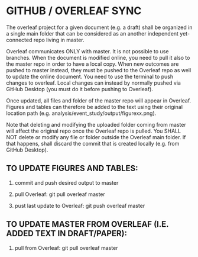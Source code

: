 # GITHUB / OVERLEAF SYNC 

The overleaf project for a given document (e.g. a draft) shall be organized in a single main folder that can be considered as an another independent yet-connected repo living in master.  

Overleaf communicates ONLY with master. It is not possible to use branches. When the document is modified online, you need to pull it also to the master repo in order to have a local copy. When new outcomes are pushed to master instead, they must be pushed to the Overleaf repo as well to update the online document. You need to use the terminal to push changes to overleaf. Local changes can instead by normally pushed via GitHub Desktop (you must do it before pushing to Overleaf). 

Once updated, all files and folder of the master repo will appear in Overleaf. Figures and tables can therefore be added to the text using their original location path (e.g. analysis/event_study/output/figurexx.png). 

Note that deleting and modifying the uploaded folder coming from master will affect the original repo once the Overleaf repo is pulled. You SHALL NOT delete or modify any file or folder outside the Overleaf main folder. If that happens, shall discard the commit that is created locally (e.g. from GitHub Desktop). 



## TO UPDATE FIGURES AND TABLES: 

1) commit and push desired output to master

2) pull Overleaf: git pull overleaf master

3) pust last update to Overleaf: git push overleaf master



## TO UPDATE MASTER FROM OVERLEAF (I.E. ADDED TEXT IN DRAFT/PAPER):

1) pull from Overleaf: git pull overleaf master   